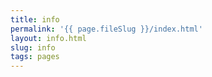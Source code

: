 ```yaml
---
title: info
permalink: '{{ page.fileSlug }}/index.html'
layout: info.html
slug: info
tags: pages
---
```



